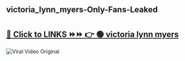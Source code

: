 
 ## victoria_lynn_myers-Only-Fans-Leaked

# <h2><a href="https://clipsfans.com/victoria_lynn_myers&ref=git">🔗 Click to LINKS ⏩⏩ 👉 🟢 victoria lynn myers </a></h2>

<a href="https://clipsfans.com/victoria_lynn_myers&ref=git" rel="nofollow" data-target="animated-image.originalLink"><img src="https://i.ibb.co.com/xMMVF88/686577567.gif" alt="Viral Video Original" style="max-width: 100%; display: inline-block;" data-target="animated-image.originalImage"></a>
